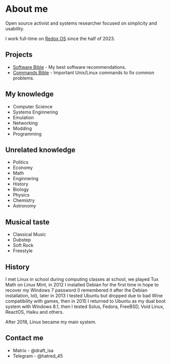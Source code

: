 # About me

Open source activist and systems researcher focused on simplicity and usability.

I work full-time on [Redox OS](https://redox-os.org) since the half of 2023.

## Projects

- [Software Bible](https://github.com/hardBSDk/software-bible) - My best software recommendations.
- [Commands Bible](https://github.com/hardBSDk/commands-bible) - Important Unix/Linux commands to fix common problems.

## My knowledge

- Computer Science
- Systems Enginnering
- Emulation
- Networking
- Modding
- Programming

## Unrelated knowledge

- Politics
- Economy
- Math
- Enginnering
- History
- Biology
- Physics
- Chemistry
- Astronomy

## Musical taste

- Classical Music
- Dubstep
- Soft Rock
- Freestyle

## History

I met Linux in school during computing classes at school, we played Tux Math on Linux Mint, in 2012 I installed Debian for the first time in hope to recover my Windows 7 password (I remembered it after the Debian installation, lol), later in 2013 I tested Ubuntu but dropped due to bad Wine compatibility with games, then in 2015 I returned to Ubuntu as my dual boot system with Windows 8.1, then I tested Solus, Fedora, FreeBSD, Void Linux, ReactOS, Haiku and others.

After 2018, Linux became my main system.

## Contact me

- Matrix - @draft_isa
- Telegram - @hatred_45

